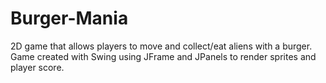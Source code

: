 # Burger-Mania
2D game that allows players to move and collect/eat aliens with a burger. Game created with Swing using JFrame and JPanels to render sprites and player score.
